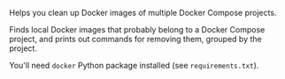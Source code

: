 Helps you clean up Docker images of multiple Docker Compose projects.

Finds local Docker images that probably belong to a Docker Compose project, and prints out commands for removing them, grouped by the project.

You'll need `docker` Python package installed (see `requirements.txt`).
